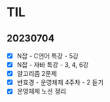 # TIL

## 20230704

- [x]  N잡 - C언어 특강 - 5강
- [x]  N잡 - 자바 특강 - 3, 4, 6강
- [x]  알고리즘 2문제
- [x]  반효경 - 운영체제 4주차 - 2 듣기
- [x]  운영체제 노션 정리